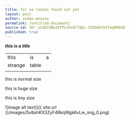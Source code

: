```yaml
---
title: for no reason found out yet
layout: post
author: aidan.meazzo
permalink: /untitled-document/
source-id: 1Kr_xtdEV2Nw18fPsvki6lTqbi-tdIb6GtbtfwqM46GQ
published: true
---
```

**_this is a title_**

<table>
  <tr>
    <td>this </td>
    <td>is </td>
    <td>a</td>
  </tr>
  <tr>
    <td>strange</td>
    <td>table</td>
    <td></td>
  </tr>
  <tr>
    <td></td>
    <td></td>
    <td></td>
  </tr>
</table>


this is normal size 

this is huge size

this is tiny size

![image alt text]({{ site.url }}/images/5v8ahKX3ZyF4RkqWgk6vLw_img_0.png)

